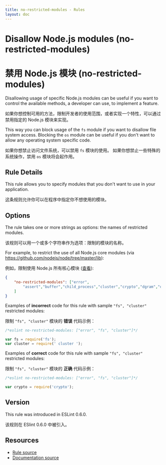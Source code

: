 ```yaml
---
title: no-restricted-modules - Rules
layout: doc
---
```

<!-- Note: No pull requests accepted for this file. See README.md in the root directory for details. -->

# Disallow Node.js modules (no-restricted-modules)

# 禁用 Node.js 模块 (no-restricted-modules)

Disallowing usage of specific Node.js modules can be useful if you want to control the available methods, a developer can use, to implement a feature.

如果你想控制可用的方法，限制开发者的使用范围，或者实现一个特性，可以通过禁用指定的 Node.js 模块来实现。 

This way you can block usage of the `fs` module if you want to disallow file system access.
Blocking the `os` module can be useful if you don't want to allow any operating system specific code.

如果你想禁止访问文件系统，可以禁用 `fs` 模块的使用。
如果你想禁止一些特殊的系统操作，禁用 `os` 模块将会起作用。

## Rule Details

This rule allows you to specify modules that you don't want to use in your application.

这条规则允许你可以在程序中指定你不想使用的模块。

## Options

The rule takes one or more strings as options: the names of restricted modules.

该规则可以用一个或多个字符串作为选项：限制的模块的名称。

For example, to restrict the use of all Node.js core modules (via https://github.com/nodejs/node/tree/master/lib):

例如，限制使用 Node.js 所有核心模块 ([查看](https://github.com/nodejs/node/tree/master/lib)):

```json
{
    "no-restricted-modules": ["error",
        "assert","buffer","child_process","cluster","crypto","dgram","dns","domain","events","freelist","fs","http","https","module","net","os","path","punycode","querystring","readline","repl","smalloc","stream","string_decoder","sys","timers","tls","tracing","tty","url","util","vm","zlib"
    ]
}
```

Examples of **incorrect** code for this rule with sample `"fs", "cluster"` restricted modules:

限制 `"fs", "cluster"` 模块的 **错误** 代码示例：

```js
/*eslint no-restricted-modules: ["error", "fs", "cluster"]*/

var fs = require('fs');
var cluster = require(' cluster ');
```

Examples of **correct** code for this rule with sample `"fs", "cluster"` restricted modules:

限制 `"fs", "cluster"` 模块的 **正确** 代码示例：

```js
/*eslint no-restricted-modules: ["error", "fs", "cluster"]*/

var crypto = require('crypto');
```

## Version

This rule was introduced in ESLint 0.6.0.

该规则在 ESlint 0.6.0 中被引入。

## Resources

* [Rule source](https://github.com/eslint/eslint/tree/master/lib/rules/no-restricted-modules.js)
* [Documentation source](https://github.com/eslint/eslint/tree/master/docs/rules/no-restricted-modules.md)
